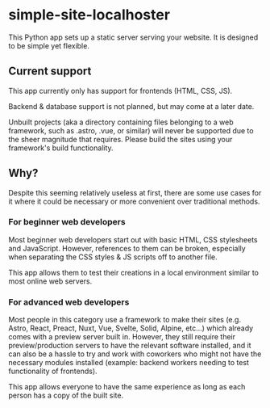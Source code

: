 # simple-site-localhoster

This Python app sets up a static server serving your website. It is designed to be simple yet flexible.

## Current support

This app currently only has support for frontends (HTML, CSS, JS).

Backend & database support is not planned, but may come at a later date.

Unbuilt projects (aka a directory containing files belonging to a web framework, such as .astro, .vue, or similar) will never be supported due to the sheer magnitude that requires.
Please build the sites using your framework's build functionality.

## Why?

Despite this seeming relatively useless at first, there are some use cases for it where it could be necessary or more convenient over traditional methods.

### For beginner web developers

Most beginner web developers start out with basic HTML, CSS stylesheets and JavaScript. However, references to them can be broken, especially when separating the CSS styles & JS scripts off to another file.

This app allows them to test their creations in a local environment similar to most online web servers.

### For advanced web developers

Most people in this category use a framework to make their sites (e.g. Astro, React, Preact, Nuxt, Vue, Svelte, Solid, Alpine, etc...) which already comes with a preview server built in.
However, they still require their preview/production servers to have the relevant software installed, and it can also be a hassle to try and work with coworkers who might not have the necessary modules installed (example: backend workers needing to test functionality of frontends).

This app allows everyone to have the same experience as long as each person has a copy of the built site.
